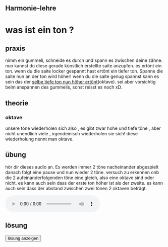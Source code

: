 Harmonie-lehre 
--- 
# was ist ein ton ?

## praxis 
nimm ein gummeli, schneide es durch und spann es zwischen deine zähne. nun kannst du diese gerade künstlich erstellte saite anzupfen. es ertönt ein ton. 
wenn du die saite locker gespannt hast ertönt ein tiefer ton. Spanne die saite nun an der ton wird höher! wenn du die saite genug spannst kann es sein das der [selbe tiefe ton nun höher ertönt](###oktave)(oktave). sei aber vorsichtig beim anspannen des gummelis, sonst reisst es noch xD. 


## theorie 
### oktave
unsere töne wiederholen sich also , es gibt zwar hohe und tiefe töne , aber nicht unendlich viele , irgendeinisch wiederholen sie sich! diese wiederholung nennt man oktave.


## übung 
hör dir dieses audio an. Es werden immer 2 töne nacheinander abgespielt danach folgt eine pause und nun wieder 2 töne. versuch zu erkennen onb die 2 aufeinanderfolgenden töne eine gleich, also eine oktave sind oder nicht. es kann auch sein dass der erste ton höher ist als der zweite. es kann auch sein dass der abstand zwischen zwei tönen 2 oktaven beträgt. 

<audio controls>
  <source src="./octave_lesson.mp3" type="audio/mpeg">
Your browser does not support the audio element.
</audio>

## lösung
<button onclick="document.querySelector('#asdf').style.display = 'block'">lösung anzeigen</button>

<div style="display:none" id="asdf">
sd
afsd
asf
</div>